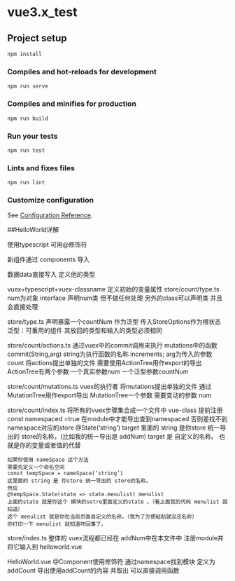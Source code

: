 # vue3.x_test

## Project setup
```
npm install
```

### Compiles and hot-reloads for development
```
npm run serve
```

### Compiles and minifies for production
```
npm run build
```

### Run your tests
```
npm run test
```

### Lints and fixes files
```
npm run lint
```

### Customize configuration
See [Configuration Reference](https://cli.vuejs.org/config/).




##HelloWorld详解

使用typescript 可用@修饰符

新组件通过 components 导入

数据data直接写入 定义他的类型

vuex+typescript+vuex-classname
定义初始的变量属性
store/count/type.ts
    num为对象   interface 声明num类 但不做任何处理   另外的class可以声明类 并且会直接处理

store/type.ts
    声明暴露一个countNum 作为泛型 传入StoreOptions作为根状态     
    泛型：可重用的组件  其放回的类型和输入的类型必须相同

store/count/actions.ts
    通过vuex中的commit调用来执行 mutations中的函数
    commit(String,arg) string为执行函数的名称 increments; arg为传入的参数 count
    将actions提出单独的文件 需要使用ActionTree用作export的导出
    ActionTree有两个参数 一个真实参数num  一个泛型参数countNum

store/count/mutations.ts
    vuex的执行者 
    将mutations提出单独的文件 通过MutationTree用作export导出
    MutationTree一个参数 需要变动的参数 num

store/count/index.ts
    将所有的vuex步骤集合成一个文件中
    vue-class  提前注册 const namespaced  =true  在module中才能导出查到namespaced 否则差找不到namespace对应的store
    @State(‘string’) target
    里面的 string 是你store 统一导出的 store的名称，(比如我的统一导出是 addNum)
    target 是 自定义的名称。 也就是你的变量或者值的代替

    如果你使用 nameSpace 这个方法
    需要先定义一个命名空间
    const tempSpace = nameSpace(‘string’)
    这里面的 string 是 你store 统一导出的 store的名称。
    然后
    @tempSpace.State(state => state.menulist) menulist
    上面的state 就是你这个 模块的sotre里面定义的state 。（看上面我的代码 menulist 就知道）
    这个 menulist 就是你在当前页面自定义的名称，（我为了方便粘贴就没还名称）
    你打印一下 menulist 就知道咋回事了。

store/index.ts
    整体的 vuex流程都已经在 addNum中在本文件中 注册module并将它输入到 helloworld.vue

HelloWorld.vue 
    @Component使用修饰符
    通过namespace找到模块 定义为addCount
    导出使用addCount的内容 并取出
    可以直接调用函数